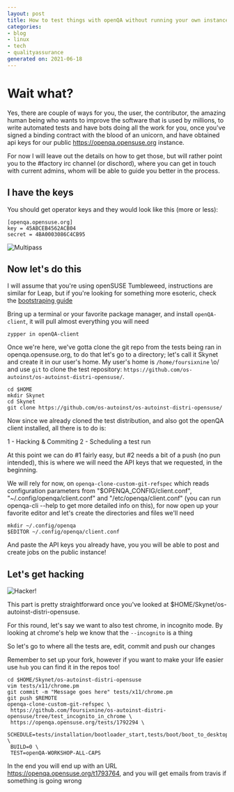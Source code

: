 ```yaml
---
layout: post
title: How to test things with openQA without running your own instance
categories:
- blog
- linux
- tech
- qualityassurance
generated on: 2021-06-18
---
```


# Wait what?

Yes, there are couple of ways for you, the user, the contributor, the amazing human being who wants to improve the software that is used by
millions, to write automated tests and have bots doing all the work for you, once you've signed a binding contract with the blood of an unicorn,
and have obtained api keys for our public https://openqa.opensuse.org instance.

For now I will leave out the details on how to get those, but will rather point you to the #factory irc channel (or dischord), where you can get
in touch with current admins, whom will be able to guide you better in the process.

## I have the keys
You should get operator keys and they would look like this (more or less):

```
[openqa.opensuse.org]
key = 45ABCEB4562ACB04
secret = 4BA0003086C4CB95
```

![Multipass](https://media.giphy.com/media/uIGHPjEfdc0Ni/giphy.gif)

## Now let's do this

I will assume that you're using openSUSE Tumbleweed, instructions are similar for Leap, but if you're looking for something more esoteric, check the
[bootstraping guide](https://open.qa/docs/#bootstrapping)

Bring up a terminal or your favorite package manager, and install `openQA-client`, it will pull almost everything you will need

```
zypper in openQA-client
```

Once we're here, we've gotta clone the git repo from the tests being ran in openqa.opensuse.org, to do that let's go to a directory; let's call it
Skynet and create it in our user's home. My user's home is `/home/foursixnine`  \o/ and use `git` to clone the test repository: 
`https://github.com/os-autoinst/os-autoinst-distri-opensuse/`.

```
cd $HOME
mkdir Skynet
cd Skynet
git clone https://github.com/os-autoinst/os-autoinst-distri-opensuse/

```

Now since we already cloned the test distribution, and also got the openQA client installed, all there is to do is:

1 - Hacking & Commiting
2 - Scheduling a test run

At this point we can do #1 fairly easy, but #2 needs a bit of a push (no pun intended), this is where we will need the API keys that we requested,
in the beginning.

We will rely for now, on `openqa-clone-custom-git-refspec` which reads configuration parameters from "$OPENQA_CONFIG/client.conf", "~/.config/openqa/client.conf"
and "/etc/openqa/client.conf" (you can run openqa-cli --help to get more detailed info on this), for now open up your favorite editor and let's create the directories
and files we'll need

```
mkdir ~/.config/openqa
$EDITOR ~/.config/openqa/client.conf
```

And paste the API keys you already have, you you will be able to post and create jobs on the public instance!


## Let's get hacking

![Hacker!](https://media.giphy.com/media/115BJle6N2Av0A/giphy.gif)

This part is pretty straightforward once you've looked at $HOME/Skynet/os-autoinst-distri-opensuse.

For this round, let's say we want to also test chrome, in incognito mode. By looking at chrome's help we know that the `--incognito` is a thing

So let's go to where all the tests are, edit, commit and push our changes

Remember to set up your fork, however if you want to make your life easier use `hub` you can find it in the repos too!

```
cd $HOME/Skynet/os-autoinst-distri-opensuse
vim tests/x11/chrome.pm
git commit -m "Message goes here" tests/x11/chrome.pm
git push $REMOTE
openqa-clone-custom-git-refspec \
 https://github.com/foursixnine/os-autoinst-distri-opensuse/tree/test_incognito_in_chrome \
 https://openqa.opensuse.org/tests/1792294 \
 SCHEDULE=tests/installation/bootloader_start,tests/boot/boot_to_desktop,tests/console/consoletest_setup,tests/x11/chrome \
 BUILD=0 \
 TEST=openQA-WORKSHOP-ALL-CAPS
```

In the end you will end up with an URL https://openqa.opensuse.org/t1793764, and you will get emails from travis if something is going wrong

